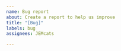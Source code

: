 ```yaml
---
name: Bug report
about: Create a report to help us improve
title: "[Bug]"
labels: bug
assignees: JEMcats

---
```



